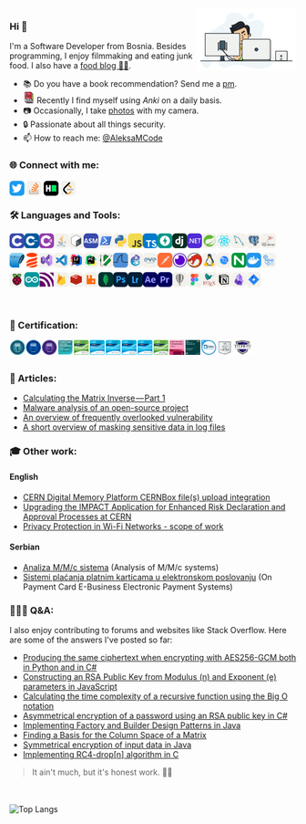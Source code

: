 <img width="35%" align="right" alt="Github" src="./resources/developer.gif" />

### Hi 👋
I'm a Software Developer from Bosnia. Besides programming, I enjoy filmmaking and eating junk food. I also have a [food blog 🍕🍪][aleksavscalories].

- 📚 Do you have a book recommendation? Send me a <a href="https://www.goodreads.com/aleksamcode">pm</a>.
- <img width="20px" src="./resources/flash-cards.png?raw=true" />&nbsp;Recently I find myself using <i>Anki</i> on a daily basis.
- 📷 Occasionally, I take [photos](https://500px.com/p/aleksavisuals?view=photos) with my camera.
- 🔒 Passionate about all things security.
- 📫 How to reach me: [@AleksaMCode][twitter]

### 🌐 Connect with me:
[<img align="middle" alt="AleksaMCode | Twitter" title="Twitter" width="26px" src="./resources/twitter.svg?raw=true" />][twitter]
[<img align="middle" alt="AleksaMCode | Stack Overflow " title="Stack Overflow" width="26px" src="./resources/stackoverflow.svg?raw=true" />][stackoverlow]
[<img align="middle" alt="AleksaMCode | Hackerrank" title="Hackerank" width="26px" src="./resources/hackerrank.svg?raw=true" />][hackerrank]
[<img align="middle" alt="AleksaMCode | LeetCode" title="LeetCode" width="26px" src="./resources/leetcode.svg?raw=true" />][leetcode]
<br>

### 🛠️ Languages and Tools:
<div class="column">
<div class="row">
<img align="left" alt="C" title="C" width="26px" src="./resources/c.svg?raw=true" />
<img align="left" alt="C++" title="C++" width="26px" src="./resources/cpp.svg?raw=true" />
<img align="left" alt="C#" title="C#" width="26px" src="./resources/cs.svg?raw=true" />
<img align="left" alt="Java" title="Java" width="26px" src="./resources/java.svg?raw=true" />
<img align="left" alt="Bash" title="Bash" width="26px" src="./resources/bash.svg?raw=true" />
<img align="left" title="NASM" width="26px" src="./resources/asm.svg?raw=true" />
<img align="left" alt="PowerShell" title="PowerShell" width="26px" src="./resources/powershell.svg?raw=true" />
<img align="left" alt="Python" title="Python" width="26px" src="./resources/python.svg?raw=true" />
<img align="left" alt="JavaScript" title="JavaScript" width="26px" src="./resources/javascript.svg?raw=true" />
<img align="left" alt="TypeScript" title="TypeScript" width="26px" src="./resources/typescript.svg?raw=true" />
<img align="left" alt="FastAPI" title="FastAPI" width="26px" src="./resources/fastapi.svg?raw=true" />
<img align="left" alt="Django" title="Django" width="26px" src="./resources/django.svg?raw=true" />
<img align="left" alt=".NET" title=".NET" width="26px" src="./resources/dotnet.svg?raw=true" />
<img align="left" alt="Spring Boot" title="Spring Boot" width="26px" src="./resources/spring.svg?raw=true" />
<img align="left" alt="React" title="React" width="26px" src="./resources/react.svg?raw=true" />
<img align="left" alt="MySQL" title="MySQL" width="26px" src="./resources/mysql.svg?raw=true" />
<img align="left" alt="PostgreSQL" title="PostgreSQL" width="26px" src="./resources/postgres.svg?raw=true" />
<img align="left" alt="MSSQL" title="MSSQL" width="26px" src="./resources/mssql.svg?raw=true" />
<br><br>
</div>
<div class="row">
<img align="left" alt="SQLite" title="SQLite" width="26px" src="./resources/sqlite.svg?raw=true" />
<img align="left" alt="Liquibase" title="Liquibase" width="26px" src="./resources/liquibase.svg?raw=true" />
<img align="left" alt="Visual Studio" title="Visual Studio" width="26px" src="./resources/visualstudio.svg?raw=true" />
<img align="left" alt="Visual Studio Code" title="Visual Studio Code" width="26px" src="./resources/vscode.svg?raw=true" />
<img align="left" alt="IntelliJ IDEA" title="IntelliJ IDEA" width="26px" src="./resources/idea.svg?raw=true" />
<img align="left" alt="PyCharm" title="PyCharm" width="26px" src="./resources/pycharm.svg?raw=true" />
<img align="left" alt="Vim" title="Vim" width="26px" src="./resources/vim.svg" />
<img align="left" alt="Wireshark" title="Wireshark" width="26px" src="./resources/wireshark.svg?raw=true" /> 
<img align="left" alt="GNS3" title="GNS3" width="26px" src="./resources/gns3.svg?raw=true" /> 
<img align="left" alt="Eve-ng" title="Eve-ng" width="26px" src="./resources/eveng.png?raw=true" />
<img align="left" alt="Postman" title="Postman" width="26px" src="./resources/postman.svg?raw=true" />
<img align="left" alt="Insomnia" title="Insomnia" width="26px" src="./resources/insomnia.svg?raw=true" />
<img align="left" alt="Ghidra" title="Ghidra" width="26px" src="./resources/ghidra.png?raw=true" />
<img align="left" alt="Linux" title="Linux" width="26px" src="./resources/linux.svg?raw=true" />
<img align="left" alt="Kali Linux" title="Kali Linux" width="26px" src="./resources/kali.svg?raw=true" />
<img align="left" alt="NGINX " title="NGINX " width="26px" src="./resources/nginx.svg?raw=true" />
<img align="left" alt="Docker" title="Docker" width="26px" src="./resources/docker.svg?raw=true" />
<img align="left" alt="GitHub Actions" title="GitHub Actions" width="26px" src="./resources/github-actions.svg?raw=true" />
<br><br>
</div>
<div class="row">
<img align="left" alt="Raspberry Pi" title="Raspberry Pi" width="26px" src="./resources/raspberrypi.svg?raw=true" />
<img align="left" alt="Arduino" title="Arduino" width="26px" src="./resources/arduino.svg?raw=true" />
<img align="left" alt="MQTT" title="MQTT" width="26px" src="./resources/mqtt.svg?raw=true" />
<img align="left" alt="Firebase" title="Firebase" width="26px" src="./resources/firebase.svg?raw=true" />
<img align="left" alt="Redis" title="Redis" width="26px" src="./resources/redis.svg?raw=true" />
<img align="left" alt="RabbitMQ" title="RabbitMQ" width="26px" src="./resources/rabbitmq.svg?raw=true" />
<img align="left" alt="MongoDB" title="MongoDB" width="26px" src="./resources/mongodb.svg?raw=true" />
<img align="left" alt="Adobe Photoshop" title="Adobe Photoshop" width="26px" src="./resources/ps.svg?raw=true" />
<img align="left" alt="Adobe Lightroom" title="Adobe Lightroom" width="26px" src="./resources/lr.svg?raw=true" />
<img align="left" alt="Adobe After Effects" title="Adobe After Effects" width="26px" src="./resources/ae.svg?raw=true" />
<img align="left" alt="Adobe Premiere Pro" title="Adobe Premiere Pro" width="26px" src="./resources/premiere.svg?raw=true" />
<img align="left" alt="Corel DRAW" title="Corel DRAW" width="26px" src="./resources/corel.svg?raw=true" />
<img align="left" alt="Figma" title="Figma" width="26px" src="./resources/figma.svg?raw=true" />
<img align="left" alt="Latex" title="Latex" width="26px" src="./resources/latex.svg?raw=true" />
<img align="left" alt="Notion" title="Notion" width="26px" src="./resources/notion.svg?raw=true" />
<img align="left" alt="Obsidian" title="Obsidian" width="26px" src="./resources/obsidian.svg?raw=true" />
<img align="left" alt="Jira" title="Jira" width="26px" src="./resources/jira.svg?raw=true" />
</div>
</div>
<br><br>

### 📜 Certification:
<a href="https://drive.google.com/file/d/1BtbJXdu0yBsyvTv1dlHnLyIyihR4hz4R/view"><img align="left" hspace="1" alt="NSE1" title="NSE1" width="26px" src="./resources/NSE1-Certification.png?raw=true" /></a>
<a href="https://drive.google.com/file/d/1zvGrx6D_MMOeskZ3q-G6QF83XL3JhPZT/view"><img align="left" hspace="1" alt="NSE2" title="NSE2" width="26px" src="./resources/NSE2-Certification.png?raw=true" /></a>
<a href="https://drive.google.com/file/d/12fErCvVcz1Rxe2I1qmLj0CkyK68g0uja/view"><img align="left" hspace="1" alt="NSE3" title="NSE3" width="26px" src="./resources/NSE3-Certification.png?raw=true" /></a>
<a href="https://www.credly.com/badges/8eb4ab97-5323-479e-af13-bb8ce12ccd67"><img align="left" hspace="1" alt="Fortinet Certified Fundamentals Cybersecurity" title="Fortinet Certified Fundamentals Cybersecurity" width="26px" src="./resources/Fortinet_Certified_Fundamentals_Cybersecurity-Certification.png?raw=true" /></a>
<a href="https://www.credly.com/badges/ba534370-bd58-4322-a068-2519cf0115ac"><img align="left" hspace="1" alt="CISCO Introduction to Cybersecurity" title="CISCO Introduction to Cybersecurity" width="26px" src="./resources/cisco-introduction-to-cybersecurity.png?raw=true" /></a>
<a href="https://www.credly.com/badges/43b75eb3-634f-47d7-9c51-5a7302378d76"><img align="left" hspace="1" alt="CISCO Endpoint Security" title="CISCO Endpoint Security" width="26px" src="./resources/cisco-endpoint-security.png?raw=true" /></a>
<a href="https://www.credly.com/badges/d99e00dd-6c5d-42ca-a919-e7d61e128f1d"><img align="left" hspace="1" alt="CISCO Network Defense" title="CISCO Network Defense" width="26px" src="./resources/cisco-network-defense.png?raw=true" /></a>
<a href="https://www.credly.com/badges/8ed3bbf4-1c41-47ec-a192-c329c3615320"><img align="left" hspace="1" alt="CISCO Cyber Threat Management" title="CISCO Cyber Threat Management" width="26px" src="./resources/cisco-cyber-threat-management.png?raw=true" /></a>
<a href="https://www.credly.com/badges/6a278b56-a106-44d3-87da-0e7257f5f600"><img align="left" hspace="1" alt="CISCO Networking Basics" title="CISCO Networking Basics" width="26px" src="./resources/cisco-networking-basics.png?raw=true" /></a>
<a href="https://www.credly.com/badges/d1f8a13e-fdae-4a16-b305-3872250aa4ae"><img align="left" hspace="1" alt="CISCO Introduction to IoT" title="CISCO Introduction to IoT" width="26px" src="./resources/cisco-introduction-to-IoT.png?raw=true" /></a>
<a href="https://www.credly.com/badges/073ca710-8f94-4669-ad65-1fb73d9ef04b"><img align="left" hspace="1" alt="IBM Cybersecurity Fundamentals" title="IBM Cybersecurity Fundamentals" width="26px" src="./resources/ibm-cybersecurity-fundamentals.webp?raw=true" /></a>
<a href="https://courses.yl-ptech.skillsnetwork.site/certificates/afdeb6169a014678accd04b912fdbab8"><img align="left" hspace="1" alt="IBM Blockchain Essentials" title="IBM Blockchain Essentials" width="26px" src="./resources/ibm-blockchain-essentials-v2.png?raw=true"/></a>
<a href="https://www.credly.com/badges/a0528272-0b38-469a-9cde-ad0b708e95ed/"><img align="left" hspace="1" alt="LFD121: Developing Secure Software" title="LFD121: Developing Secure Software" width="26px" src="./resources/lfd121.png?raw=true"/></a>
<a href="https://www.credly.com/badges/dd63d4de-f435-496e-bbc2-112a586e52fd"><img align="left" hspace="0" alt="AWS Introduction to Cloud 101" title="AWS Introduction to Cloud 101" width="28px" src="./resources/aws-cloud-computing-101.png?raw=true"/></a>
<a href="https://drive.google.com/file/d/11iU59xL28Q7rwdDmNNKrJUqMB5uvvi3D"><img align="left" hspace="0" alt="Security Blue Team Introduction to Threat Hunting" title="Security Blue Team Introduction to Threat Hunting" width="35px" src="./resources/security-blue-team.svg?raw=true"/></a>
<br><br>

### 📰 Articles:
* [Calculating the Matrix Inverse — Part 1](https://medium.com/p/e848833bc662)
* [Malware analysis of an open-source project](https://medium.com/p/17e25c42f986)
* [An overview of frequently overlooked vulnerability](https://medium.com/p/163dabb7f89f)
* [A short overview of masking sensitive data in log files](https://medium.com/p/357e341c13e7)

### 🎓 Other work:
#### English
<ul>
<li><a href="https://repository.cern/records/8qmgj-81989/preview/CERN%20Digital%20Memory%20Platform%20CERNBox%20files%20upload%20integration%20(1).pdf">CERN Digital Memory Platform CERNBox file(s) upload integration</a></li>
<li><a href="https://meow.elettra.eu/81/pdf/THPB035.pdf">Upgrading the IMPACT Application for Enhanced Risk Declaration and Approval Processes at CERN</a></li>
<li><a href="https://drive.google.com/file/d/1pYm6buyRmGwN5MY7c8_tj93C0iddurI3/view?usp=sharing">Privacy Protection in Wi-Fi Networks - scope of work</a></li>
</ul>

#### Serbian
<ul>
<li><a href="https://www.academia.edu/94404529/Analiza_M_M_c_sistema">Analiza M/M/c sistema</a> (Analysis of M/M/c systems)</li>
<li><a href="https://www.academia.edu/119935095/Sistemi_pla%C4%87anja_platnim_karticama_u_elektronskom_poslovanju">Sistemi plaćanja platnim karticama u elektronskom poslovanju</a> (On Payment Card E-Business Electronic Payment Systems)</li>
</ul>

### 👨🏻‍💻 Q&A:
I also enjoy contributing to forums and websites like Stack Overflow. Here are some of the answers I've posted so far:
 * [Producing the same ciphertext when encrypting with AES256-GCM both in Python and in C#](https://stackoverflow.com/a/75308977)
 * [Constructing an RSA Public Key from Modulus (n) and Exponent (e) parameters in JavaScript](https://stackoverflow.com/a/77789646/9917714)
 * [Calculating the time complexity of a recursive function using the Big O notation](https://stackoverflow.com/a/75300307)
 * [Asymmetrical encryption of a password using an RSA public key in C#](https://stackoverflow.com/a/77549677)
 * [Implementing Factory and Builder Design Patterns in Java](https://stackoverflow.com/a/75891917)
 * [Finding a Basis for the Column Space of a Matrix](https://www.reddit.com/r/LinearAlgebra/comments/1bnrwh2/comment/kwkhspq/?utm_source=share&utm_medium=web3x&utm_name=web3xcss&utm_term=1&utm_content=share_button)
 * [Symmetrical encryption of input data in Java](https://stackoverflow.com/a/75302791)  
 * [Implementing RC4-drop[n] algorithm in C](https://stackoverflow.com/a/75540002)

> It ain't much, but it's honest work. 🤷‍♂️


[twitter]: https://twitter.com/AleksaMCode
[leetcode]: https://leetcode.com/aleksamcode
[hackerrank]: https://www.hackerrank.com/AleksaMCode
[aleksavscalories]: https://www.instagram.com/aleksavscalories
[stackoverlow]: https://stackoverflow.com/users/9917714/aleksa-majkic

<br><br>
![Top Langs](https://github-readme-stats-g50p6v2g2-aleksamcode.vercel.app/api/top-langs/?username=aleksamcode&layout=compact&langs_count=10&hide=TeX,HTML,PostScript,CSS)
